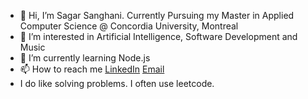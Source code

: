 - 👋 Hi, I’m Sagar Sanghani. Currently Pursuing my Master in Applied Computer Science @ Concordia University, Montreal
- 👀 I’m interested in Artificial Intelligence, Software Development and Music
- 🌱 I’m currently learning Node.js
- 📫 How to reach me [LinkedIn](https://www.linkedin.com/in/sagar-sanghani/) [Email](mailto:imsagar2210@gmail.com)
- I do like solving problems. I often use leetcode. 

<!---
Sagar7421/Sagar7421 is a ✨ special ✨ repository because its `README.md` (this file) appears on your GitHub profile.
You can click the Preview link to take a look at your changes.
--->
